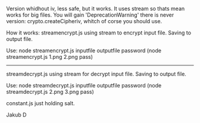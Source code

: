 Version whidhout iv, less safe, but it works.
It uses stream so thats mean works for big files.
You will gain 'DeprecationWarning' there is never version: crypto.createCipheriv, whitch of corse you should use.

How it works:
streamencrypt.js using stream to encrypt input file.
Saving to output file.

Use:
node streamencrypt.js inputfile outputfile password
(node streamencrypt.js 1.png 2.png pass)

---

streamdecrypt.js using stream for decrypt input file.
Saving to output file.

Use:
node streamdecrypt.js inputfile outputfile password
(node streamdecrypt.js 2.png 3.png pass)

constant.js just holding salt.

Jakub D
